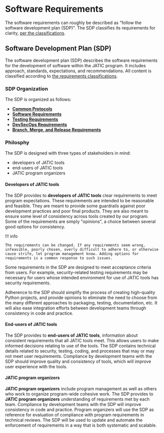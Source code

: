 # Software Requirements

The software requirements can roughly be described as "follow the software development plan (SDP)".
The SDP classifies its requirements for clarity, [per the classifications](../reqs/index.md#requirement-classification). 

## Software Development Plan (SDP)

The software development plan (SDP) describes the software requirements for the development of software within the JATIC program. It includes approach, standards, expectations, and recommendations. All content is classified according to [the requirements classifications](../reqs/index.md#requirement-classification). 

### SDP Organization

The SDP is organized as follows:

- **[Common Protocols](./protocols.md)**
- **[Software Requirements](./software-requirements.md)**
- **[Testing Requirements](./testing-plan.md)**
- **[DevSecOps Requirements](./devsecops.md)**
- **[Branch, Merge, and Release Requirements](./branch-merge-release.md)**

### Philosphy

The SDP is designed with three types of stakeholders in mind: 

- developers of JATIC tools
- end-users of JATIC tools
- JATIC program organizers

#### Developers of JATIC tools

The SDP provides to **developers of JATIC tools** clear requirements to meet program expectations. 
These requirements are intended to be reasonable and feasible. They are meant to provide some guardrails against poor development practices and poor final products. They are also meant to ensure some level of consistency across tools created by our program. Some of the requirements are simply "opinions", a choice between several good options for consistency.

!!! info 

    The requirements can be changed. If any requirements seem wrong, infeasible, poorly chosen, overly difficult to adhere to, or otherwise cause strife, let program management know. Adding options for requirements is a common response to such issues.

Some requirements in the SDP are designed to meet acceptance criteria from users. For example, security-related testing requirements may be necessary for users whose intended environment for use of JATIC tools has security requirements.

Adherence to the SDP should simplify the process of creating high-quality Python projects, and provide opinions to eliminate the need to choose from the many different approaches to packaging, testing, documentation, etc. It will also ease integration efforts between development teams through consistency in code and practice. 

#### End-users of JATIC tools

The SDP provides to **end-users of JATIC tools**, information about consistent requirements that all JATIC tools meet. This allows users to make informed decisions relating to use of the tools. The SDP contains technical details related to security, testing, coding, and processes that may or may not meet user requirements. Compliance by development teams with the SDP should improve quality and consistency of tools, which will improve user experience with the tools.

#### JATIC program organizers

**JATIC program organizers** include program management as well as others who work to organize program-wide cohesive work. The SDP provides to **JATIC program organizers** understanding of requirements met by each team. Compliance by development teams with the SDP will improve consistency in code and practice. Program organizers will use the SDP as reference for evaluation of compliance with program requirements in technical reviews. The SDP will be used to update and automate the enforcement of requirements in a way that is both systematic and scalable.
